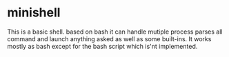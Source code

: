 # minishell
This is a basic shell. based on bash it can handle mutiple process parses all command and launch anything asked as well as some built-ins. It works mostly as bash except for the bash script which is'nt implemented.
